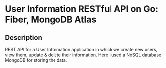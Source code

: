# User Information RESTful API on Go: Fiber, MongoDB Atlas

## Description
REST API for a User Information application in which we create new users, view them, update & delete their information. Here I used a NoSQL database MongoDB for storing the data.